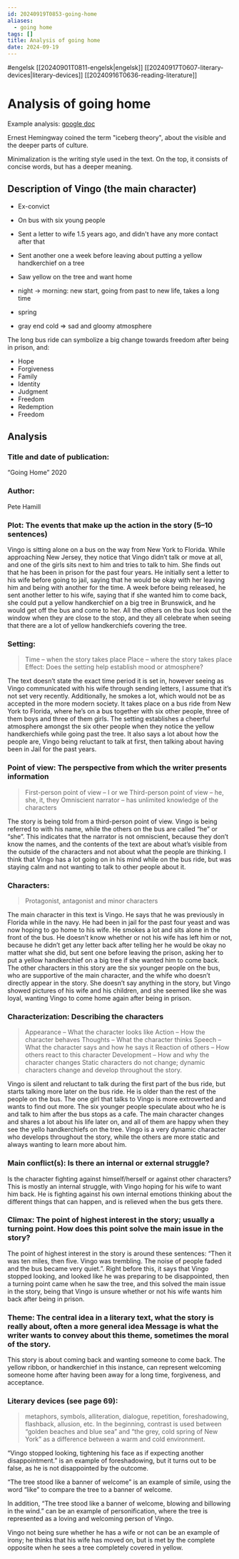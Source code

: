 ```yaml
---
id: 20240919T0853-going-home
aliases:
  - going home
tags: []
title: Analysis of going home
date: 2024-09-19
---
```


#engelsk [[20240901T0811-engelsk|engelsk]] [[20240917T0607-literary-devices|literary-devices]] [[20240916T0636-reading-literature]]

# Analysis of going home

Example analysis: [google doc](https://docs.google.com/document/d/1Dn2YLG3jbFWArY6TOjHWb-PHoZ_MDl-EhrL6WCL8pKc/edit)

Ernest Hemingway coined the term "iceberg theory", about the visible and the deeper parts of culture.

Minimalization is the writing style used in the text. On the top, it consists of concise words, but has a deeper meaning.

## Description of Vingo (the main character)

- Ex-convict
- On bus with six young people
- Sent a letter to wife 1.5 years ago, and didn't have any more contact after that
- Sent another one a week before leaving about putting a yellow handkerchief on a tree
- Saw yellow on the tree and want home

- night -> morning: new start, going from past to new life, takes a long time
- spring
- gray end cold => sad and gloomy atmosphere

The long bus ride can symbolize a big change towards freedom after being in prison, and:

- Hope
- Forgiveness
- Family
- Identity
- Judgment
- Freedom
- Redemption
- Freedom

## Analysis

### Title and date of publication:

“Going Home”
2020

### Author:

Pete Hamill

### Plot: The events that make up the action in the story (5–10 sentences)

Vingo is sitting alone on a bus on the way from New York to Florida. While approaching New Jersey, they notice that Vingo didn’t talk or move at all, and one of the girls sits next to him and tries to talk to him.
She finds out that he has been in prison for the past four years. He initially sent a letter to his wife before going to jail, saying that he would be okay with her leaving him and being with another for the time. A week before being released, he sent another letter to his wife, saying that if she wanted him to come back, she could put a yellow handkerchief on a big tree in Brunswick, and he would get off the bus and come to her. All the others on the bus look out the window when they are close to the stop, and they all celebrate when seeing that there are a lot of yellow handkerchiefs covering the tree.

### Setting:

> Time – when the story takes place
> Place – where the story takes place
> Effect: Does the setting help establish mood or atmosphere?

The text doesn’t state the exact time period it is set in, however seeing as Vingo communicated with his wife through sending letters, I assume that it’s not set very recently. Additionally, he smokes a lot, which would not be as accepted in the more modern society.
It takes place on a bus ride from New York to Florida, where he’s on a bus together with six other people, three of them boys and three of them girls.
The setting establishes a cheerful atmosphere amongst the six other people when they notice the yellow handkerchiefs while going past the tree. It also says a lot about how the people are, Vingo being reluctant to talk at first, then talking about having been in Jail for the past years.

### Point of view: The perspective from which the writer presents information

> First-person point of view – I or we
> Third-person point of view – he, she, it, they
> Omniscient narrator – has unlimited knowledge of the characters

The story is being told from a third-person point of view. Vingo is being referred to with his name, while the others on the bus are called “he” or “she”. This indicates that the narrator is not omniscient, because they don’t know the names, and the contents of the text are about what’s visible from the outside of the characters and not about what the people are thinking. I think that Vingo has a lot going on in his mind while on the bus ride, but was staying calm and not wanting to talk to other people about it.

### Characters:

> Protagonist, antagonist and minor characters

The main character in this text is Vingo. He says that he was previously in Florida while in the navy. He had been in jail for the past four yeast and was now hoping to go home to his wife. He smokes a lot and sits alone in the front of the bus. He doesn’t know whether or not his wife has left him or not, because he didn’t get any letter back after telling her he would be okay no matter what she did, but sent one before leaving the prison, asking her to put a yellow handkerchief on a big tree if she wanted him to come back.
The other characters in this story are the six younger people on the bus, who are supportive of the main character, and the whife who doesn’t directly appear in the story. She doesn’t say anything in the story, but Vingo showed pictures of his wife and his children, and she seemed like she was loyal, wanting Vingo to come home again after being in prison.

### Characterization: Describing the characters

> Appearance – What the character looks like
> Action – How the character behaves
> Thoughts – What the character thinks
> Speech – What the character says and how he says it
> Reaction of others – How others react to this character
> Development – How and why the character changes
> Static characters do not change; dynamic characters change and develop throughout the story.

Vingo is silent and reluctant to talk during the first part of the bus ride, but starts talking more later on the bus ride. He is older than the rest of the people on the bus.
The one girl that talks to Vingo is more extroverted and wants to find out more. The six younger people speculate about who he is and talk to him after the bus stops as a cafe.
The main character changes and shares a lot about his life later on, and all of them are happy when they see the yello handkerchiefs on the tree. Vingo is a very dynamic character who develops throughout the story, while the others are more static and always wanting to learn more about him.

### Main conflict(s): Is there an internal or external struggle?

Is the character fighting against himself/herself or against other characters?
This is mostly an internal struggle, with Vingo hoping for his wife to want him back. He is fighting against his own internal emotions thinking about the different things that can happen, and is relieved when the bus gets there.

### Climax: The point of highest interest in the story; usually a turning point. How does this point solve the main issue in the story?

The point of highest interest in the story is around these sentences: “Then it was ten miles, then five. Vingo was trembling. The noise of people faded and the bus became very quiet.”. Right before this, it says that Vingo stopped looking, and looked like he was preparing to be disappointed, then a turning point came when he saw the tree, and this solved the main issue in the story, being that Vingo is unsure whether or not his wife wants him back after being in prison.

### Theme: The central idea in a literary text, what the story is really about, often a more general idea Message is what the writer wants to convey about this theme, sometimes the moral of the story.

This story is about coming back and wanting someone to come back. The yellow ribbon, or handkerchief in this instance, can represent welcoming someone home after having been away for a long time, forgiveness, and acceptance.

### Literary devices (see page 69):

> metaphors, symbols, alliteration, dialogue, repetition, foreshadowing, flashback, allusion, etc.
> In the beginning, contrast is used between “golden beaches and blue sea” and “the grey, cold spring of New York” as a difference between a warm and cold environment.

“Vingo stopped looking, tightening his face as if expecting another disappointment.” is an example of foreshadowing, but it turns out to be false, as he is not disappointed by the outcome.

“The tree stood like a banner of welcome” is an example of simile, using the word “like” to compare the tree to a banner of welcome.

In addition, “The tree stood like a banner of welcome, blowing and billowing in the wind.” can be an example of personification, where the tree is represented as a loving and welcoming person of Vingo.

Vingo not being sure whether he has a wife or not can be an example of irony; he thinks that his wife has moved on, but is met by the complete opposite when he sees a tree completely covered in yellow.
